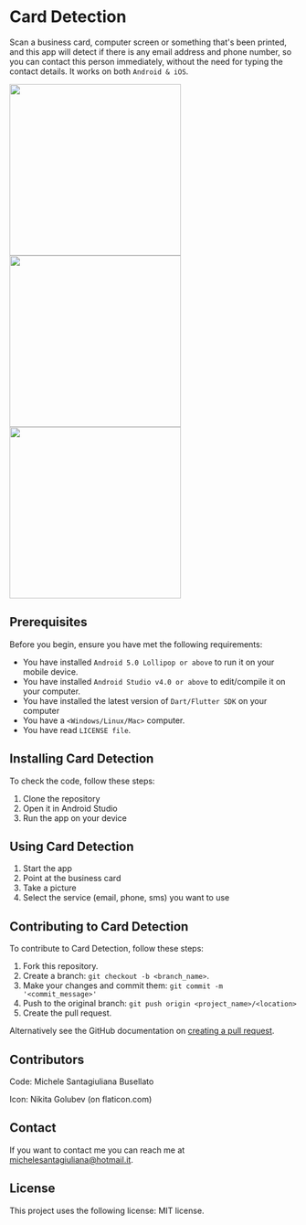 # Card Detection

Scan a business card, computer screen or something that's been printed, and this app will detect
if there is any email address and phone number, so you can contact this person immediately,
without the need for typing the contact details.
It works on both `Android & iOS`.

<p float="left">
<img src="https://user-images.githubusercontent.com/21276996/90938091-2b8cc480-e400-11ea-9229-64ec722132ec.jpg" width="300" />
<img src="https://user-images.githubusercontent.com/21276996/90938092-2b8cc480-e400-11ea-8837-6670d4fe4e19.jpg" width="300" />
<img src="https://user-images.githubusercontent.com/21276996/90938093-2c255b00-e400-11ea-9c3c-c5765dfb5991.jpg" width="300" />

</p>

## Prerequisites

Before you begin, ensure you have met the following requirements:
* You have installed `Android 5.0 Lollipop or above` to run it on your mobile device.
* You have installed `Android Studio v4.0 or above` to edit/compile it on your computer.
* You have installed the latest version of `Dart/Flutter SDK` on your computer
* You have a `<Windows/Linux/Mac>` computer.
* You have read `LICENSE file`.

## Installing Card Detection

To check the code, follow these steps:
1. Clone the repository
2. Open it in Android Studio
3. Run the app on your device

## Using Card Detection

1. Start the app
2. Point at the business card
3. Take a picture
4. Select the service (email, phone, sms) you want to use

## Contributing to Card Detection

To contribute to Card Detection, follow these steps:
1. Fork this repository.
2. Create a branch: `git checkout -b <branch_name>`.
3. Make your changes and commit them: `git commit -m '<commit_message>'`
4. Push to the original branch: `git push origin <project_name>/<location>`
5. Create the pull request.

Alternatively see the GitHub documentation on [creating a pull request](https://help.github.com/en/github/collaborating-with-issues-and-pull-requests/creating-a-pull-request).

## Contributors

Code:
Michele Santagiuliana Busellato

Icon:
Nikita Golubev (on flaticon.com)

## Contact

If you want to contact me you can reach me at <michelesantagiuliana@hotmail.it>.

## License

This project uses the following license: MIT license.
